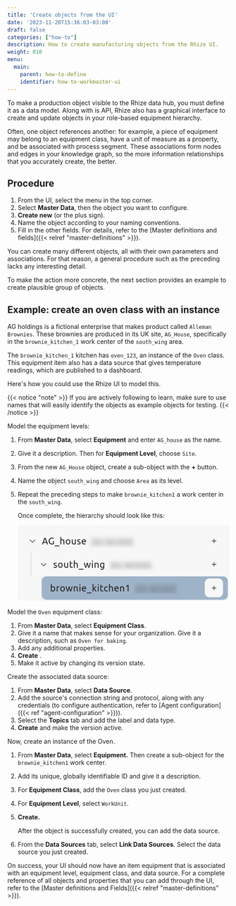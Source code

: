 ```yaml
---
title: 'Create objects from the UI'
date: '2023-11-20T15:36:03-03:00'
draft: false
categories: ["how-to"]
description: How to create manufacturing objects from the Rhize UI.
weight: 010
menu:
  main:
    parent: how-to-define
    identifier: how-to-workmaster-ui
---
```


To make a production object visible to the Rhize data hub, you must define it as a data model.
Along with is API, Rhize also has a graphical interface to create and update objects in your role-based equipment hierarchy.

Often, one object references another: for example, a piece of equipment may belong to an equipment class, have a unit of measure as a property, and be associated with process segment.
These associations form nodes and edges in your knowledge graph, so the more information relationships that you accurately create, the better.

## Procedure

1. From the UI, select the menu in the top corner.
1. Select **Master Data**, then the object you want to configure.
1. **Create new** (or the plus sign).
1. Name the object according to your naming conventions.
1. Fill in the other fields. For details, refer to the [Master definitions and fields]({{< relref "master-definitions" >}}).

You can create many different objects, all with their own parameters and associations.
For that reason, a general procedure such as the preceding lacks any interesting detail.

To make the action more concrete,
the next section provides an example to create plausible group of objects.

## Example: create an oven class with an instance

AG holdings is a fictional enterprise that makes product called `Alleman Brownies`.
These brownies are produced in its UK site, `AG_House`, specifically in the `brownie_kitchen_1` work center of the `south_wing` area.

The `brownie_kitchen_1` kitchen has `oven_123`, an instance of the `Oven` class.
This equipment item also has a data source that gives temperature readings, which are published to a dashboard.

Here's how you could use the Rhize UI to model this.

{{< notice "note" >}}
If you are actively following to learn, make sure to use names that will easily identify the objects as example objects for testing.
{{< /notice >}}

Model the equipment levels:

1. From **Master Data**, select **Equipment** and enter `AG_house` as the name.
1. Give it a description. Then for **Equipment Level**, choose `Site`.
1. From the new `AG_House` object, create a sub-object with the **+** button.
1. Name the object `south_wing` and choose `Area` as its level.
1. Repeat the preceding steps to make `brownie_kitchen1` a work center in the `south_wing`.

   Once complete, the hierarchy should look like this:

   ![Screenshot of three equipment levels](/images/screenshot-rhize-equipment-levels.png)


Model the `Oven` equipment class:

1. From **Master Data**, select **Equipment Class**.
1. Give it a name that makes sense for your organization. Give it a description, such as `Oven for baking`.
1. Add any additional properties.
1. **Create** .
1. Make it active by changing its version state.

Create the associated data source:
1. From **Master Data**, select **Data Source**.
1. Add the source's connection string and protocol, along with any credentials (to configure authentication, refer to [Agent configuration]({{< ref "agent-configuration" >}})).
1. Select the **Topics** tab and add the label and data type.
1. **Create** and make the version active.

Now, create an instance of the Oven.

1. From **Master Data**, select **Equipment.** Then create a sub-object for the `brownie_kitchen1` work center.
1. Add its unique, globally identifiable ID and give it a description.
1. For **Equipment Class**, add the `Oven` class you just created.
1. For **Equipment Level**, select `WorkUnit`.
1. **Create.**

   After the object is successfully created, you can add the data source.
1. From the **Data Sources** tab, select **Link Data Sources**. Select the data source you just created.

On success, your UI should now have an item equipment that is associated with an equipment level, equipment class, and data source.
For a complete reference of all objects and properties that you can add through the UI, refer to the [Master definitions and Fields]({{< relref "master-definitions" >}}).
